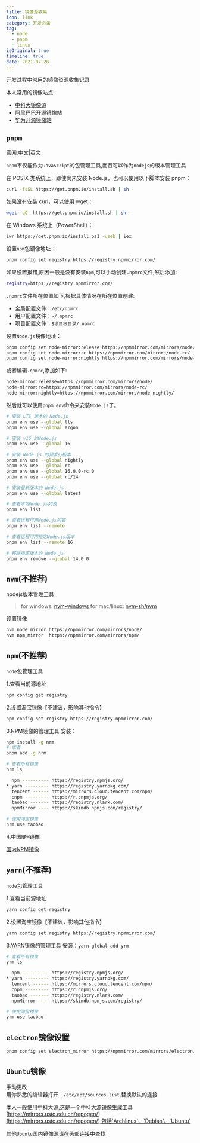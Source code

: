 ```yaml
---
title: 镜像源收集
icon: link
category: 开发必备
tag:
  - node
  - pnpm
  - linux
isOriginal: true
timeline: true
date: 2021-07-28
---
```


开发过程中常用的镜像资源收集记录

<!-- more -->

本人常用的镜像站点:  
- [中科大镜像源](https://mirrors.ustc.edu.cn/)  
- [阿里巴巴开源镜像站](https://developer.aliyun.com/mirror/)  
- [华为开源镜像站](https://mirrors.huaweicloud.com/)  


## `pnpm`

官网:[中文](https://pnpm.io/zh)|[英文](https://pnpm.io/)

`pnpm`不仅能作为`JavaScript`的包管理工具,而且可以作为`nodejs`的版本管理工具


在 POSIX 类系统上，即使尚未安装 Node.js，也可以使用以下脚本安装 pnpm：

```bash
curl -fsSL https://get.pnpm.io/install.sh | sh -
```

如果没有安装 curl，可以使用 wget：

```bash
wget -qO- https://get.pnpm.io/install.sh | sh -
```

在 Windows 系统上（PowerShell）：

```bash
iwr https://get.pnpm.io/install.ps1 -useb | iex
```

设置`npm`包镜像地址：
```bash
pnpm config set registry https://registry.npmmirror.com/
```
如果设置报错,原因一般是没有安装`npm`,可以手动创建`.npmrc`文件,然后添加:  

```bash
registry=https://registry.npmmirror.com/
```

`.npmrc`文件所在位置如下,根据具体情况在所在位置创建:
- 全局配置文件：`/etc/npmrc`
- 用户配置文件：`~/.npmrc`
- 项目配置文件：`$项目根目录/.npmrc`

设置`Node.js`镜像地址：
```bash
pnpm config set node-mirror:release https://npmmirror.com/mirrors/node/
pnpm config set node-mirror:rc https://npmmirror.com/mirrors/node-rc/
pnpm config set node-mirror:nightly https://npmmirror.com/mirrors/node-nightly/
```

或者编辑`.npmrc`,添加如下:
```bash
node-mirror:release=https://npmmirror.com/mirrors/node/
node-mirror:rc=https://npmmirror.com/mirrors/node-rc/
node-mirror:nightly=https://npmmirror.com/mirrors/node-nightly/
```


然后就可以使用`pnpm env`命令来安装`Node.js`了。
```bash
# 安装 LTS 版本的 Node.js
pnpm env use --global lts
pnpm env use --global argon

# 安装 v16 的Node.js
pnpm env use --global 16

# 安装 Node.js 的预发行版本
pnpm env use --global nightly
pnpm env use --global rc
pnpm env use --global 16.0.0-rc.0
pnpm env use --global rc/14

# 安装最新版本的 Node.js
pnpm env use --global latest

# 查看本地Node.js列表
pnpm env list

# 查看远程可用Node.js列表
pnpm env list --remote

# 查看远程可用指定Node.js版本
pnpm env list --remote 16

# 移除指定版本的 Node.js
pnpm env remove --global 14.0.0
```


## `nvm`(不推荐)

nodejs版本管理工具

> for windows: [nvm-windows](https://github.com/coreybutler/nvm-windows/releases)
> for mac/linux: [nvm-sh/nvm](https://github.com/nvm-sh/nvm)

设置镜像

```bash
nvm node_mirror https://npmmirror.com/mirrors/node/
nvm npm_mirror  https://npmmirror.com/mirrors/npm/
```

## `npm`(不推荐)

`node`包管理工具

1.查看当前源地址

```bash
npm config get registry
```

2.设置淘宝镜像【不建议，影响其他指令】

```bash
npm config set registry https://registry.npmmirror.com/
```

3.NPM镜像的管理工具
安装：
```bash
npm install -g nrm
# 或者
pnpm add -g nrm
```

```bash
# 查看所有镜像
nrm ls

  npm ---------- https://registry.npmjs.org/
* yarn --------- https://registry.yarnpkg.com/
  tencent ------ https://mirrors.cloud.tencent.com/npm/
  cnpm --------- https://r.cnpmjs.org/
  taobao ------- https://registry.nlark.com/
  npmMirror ---- https://skimdb.npmjs.com/registry/

# 使用淘宝镜像
nrm use taobao
```

4.中国`NPM`镜像

[国内NPM镜像](https://www.npmmirror.com/)

## `yarn`(不推荐)

`node`包管理工具

1.查看当前源地址

```bash
yarn config get registry
```

2.设置淘宝镜像【不建议，影响其他指令】

```bash
yarn config set registry https://registry.npmmirror.com/
```

3.YARN镜像的管理工具
安装：`yarn global add yrm`

```bash
# 查看所有镜像
yrm ls

  npm ---------- https://registry.npmjs.org/
* yarn --------- https://registry.yarnpkg.com/
  tencent ------ https://mirrors.cloud.tencent.com/npm/
  cnpm --------- https://r.cnpmjs.org/
  taobao ------- https://registry.nlark.com/
  npmMirror ---- https://skimdb.npmjs.com/registry/

# 使用淘宝镜像
yrm use taobao

```

## `electron`镜像设置

```bash
pnpm config set electron_mirror https://npmmirror.com/mirrors/electron/
```

## `Ubuntu`镜像

手动更改  
用你熟悉的编辑器打开：`/etc/apt/sources.list`,替换默认的连接

本人一般使用中科大源,这是一个中科大源镜像生成工具[https://mirrors.ustc.edu.cn/repogen/](https://mirrors.ustc.edu.cn/repogen/),包括`Archlinux`、`Debian`、`Ubuntu`

其他`Ubuntu`国内镜像源请在头部连接中查找
